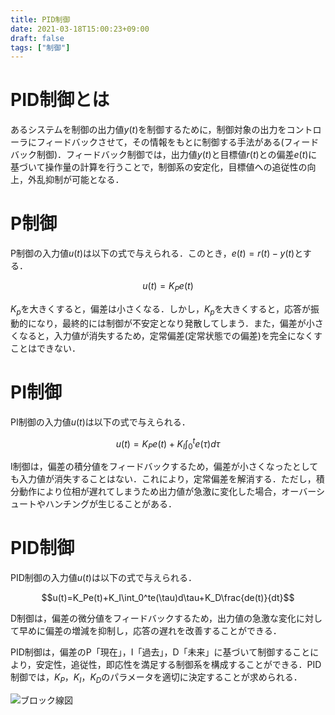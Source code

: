 ```yaml
---
title: PID制御
date: 2021-03-18T15:00:23+09:00
draft: false
tags: ["制御"] 
---
```

<!--more-->

# PID制御とは
あるシステムを制御の出力値$y(t)$を制御するために，制御対象の出力をコントローラにフィードバックさせて，その情報をもとに制御する手法がある(フィードバック制御)．フィードバック制御では，出力値$y(t)$と目標値$r(t)$との偏差$e(t)$に基づいて操作量の計算を行うことで，制御系の安定化，目標値への追従性の向上，外乱抑制が可能となる．
# P制御
P制御の入力値$u(t)$は以下の式で与えられる．このとき，$e(t)=r(t)-y(t)$とする．

$$u(t)=K_Pe(t)$$

$K_p$を大きくすると，偏差は小さくなる．しかし，$K_p$を大きくすると，応答が振動的になり，最終的には制御が不安定となり発散してしまう．また，偏差が小さくなると，入力値が消失するため，定常偏差(定常状態での偏差)を完全になくすことはできない．

# PI制御
PI制御の入力値$u(t)$は以下の式で与えられる．

$$ u(t)=K_Pe(t)+K_I\int_0^te(\tau)d\tau$$

I制御は，偏差の積分値をフィードバックするため，偏差が小さくなったとしても入力値が消失することはない．これにより，定常偏差を解消する．ただし，積分動作により位相が遅れてしまうため出力値が急激に変化した場合，オーバーシュートやハンチングが生じることがある．

# PID制御
PID制御の入力値$u(t)$は以下の式で与えられる．

$$u(t)=K_Pe(t)+K_I\int_0^te(\tau)d\tau+K_D\frac{de(t)}{dt}$$

D制御は，偏差の微分値をフィードバックするため，出力値の急激な変化に対して早めに偏差の増減を抑制し，応答の遅れを改善することができる．

PID制御は，偏差のP「現在」，I「過去」，D「未来」に基づいて制御することにより，安定性，追従性，即応性を満足する制御系を構成することができる．PID制御では，$K_P$，$K_I$，$K_D$のパラメータを適切に決定することが求められる．

![ブロック線図](.././PID.png)